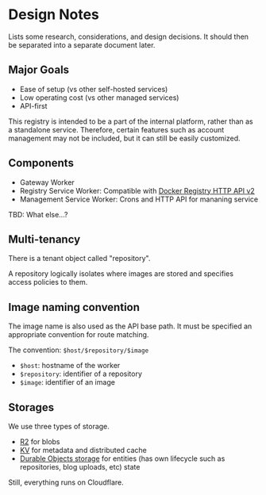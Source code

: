 # Design Notes

Lists some research, considerations, and design decisions. It should then be separated into a separate document later.

## Major Goals

- Ease of setup (vs other self-hosted services)
- Low operating cost (vs other managed services)
- API-first

This registry is intended to be a part of the internal platform, rather than as a standalone service. Therefore, certain features such as account management may not be included, but it can still be easily customized.

## Components

- Gateway Worker
- Registry Service Worker: Compatible with [Docker Registry HTTP API v2](https://docs.docker.com/registry/spec/api/)
- Management Service Worker: Crons and HTTP API for mananing service

TBD: What else...?

## Multi-tenancy

There is a tenant object called "repository".

A repository logically isolates where images are stored and specifies access policies to them.

## Image naming convention

The image name is also used as the API base path. It must be specified an appropriate convention for route matching.

The convention: `$host/$repository/$image`

- `$host`: hostname of the worker
- `$repository`: identifier of a repository
- `$image`: identifier of an image

## Storages

We use three types of storage.

- [R2](https://developers.cloudflare.com/r2/api/workers/workers-api-reference/) for blobs
- [KV](https://developers.cloudflare.com/workers/runtime-apis/kv/) for metadata and distributed cache
- [Durable Objects storage](https://developers.cloudflare.com/workers/runtime-apis/durable-objects/#transactional-storage-api) for entities (has own lifecycle such as repositories, blog uploads, etc) state

Still, everything runs on Cloudflare.
